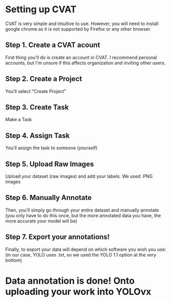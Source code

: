 # Setting up CVAT 
CVAT is very simple and intuitive to use. However, you will need to install google chrome as it is not supported by Firefox or any other browser. 

## Step 1. Create a CVAT acount
First thing you’ll do is create an account in CVAT. I recommend personal accounts, but I'm unsure if this affects organization and inviting other users. 

## Step 2. Create a Project
You’ll select “Create Project” 

## Step 3. Create Task
Make a Task

## Step 4. Assign Task
You’ll assign the task to someone (yourself) 

## Step 5. Upload Raw Images
Upload your dataset (raw images) and add your labels. We used .PNG images

## Step 6. Manually Annotate
Then, you’ll simply go through your entire dataset and manually annotate (you only have to do this once, but the more annotated data you have, the more accurate your model will be) 

## Step 7. Export your annotations!
Finally, to export your data will depend on which software you wish you use: (in our case, YOLO uses .txt, so we used the YOLO 1.1 option at the very bottom) 

# Data annotation is done! Onto uploading your work into YOLOvx
